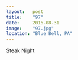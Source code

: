 ```yaml
---
layout:   post
title:    "97"
date:     2016-08-31
image:    "97.jpg"
location: "Blue Bell, PA"
---
```


Steak Night
